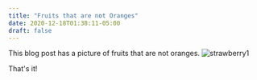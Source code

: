 ```yaml
---
title: "Fruits that are not Oranges"
date: 2020-12-18T01:38:11-05:00
draft: false
---
```


This blog post has a picture of fruits that are not oranges.
![strawberry1](/strawberry1.png)

That's it!